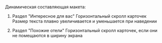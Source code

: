 Динамическая составляющая макета:

1. Раздел "Интересное для вас"
Горизонтальный скролл карточек
Размер текста плавно увеличивается и уменьшается при наведении

2. Раздел "Похожие отели"
Горизонтальный скролл карточек, если они не помещаются в ширину экрана